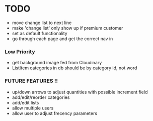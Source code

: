 # TODO

- move change list to next line
- make 'change list' only show up if premium customer
- set as default functionality
- go through each page and get the correct nav in

### Low Priority
- get background image fed from Cloudinary
- ListItem categories in db should be by category id, not word

### FUTURE FEATURES !!

- up/down arrows to adjust quantities with possible increment field
- add/edit/reorder categories
- add/edit lists
- allow multiple users
- allow user to adjust frecency parameters